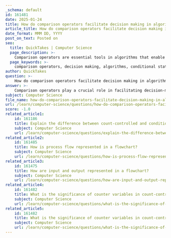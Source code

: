 ```yaml
---
_schema: default
id: 161481
date: 2025-01-24
title: How do comparison operators facilitate decision making in algorithms?
article_title: How do comparison operators facilitate decision making in algorithms?
date_format: MMM DD, YYYY
post_on_text: Posted on
seo:
  title: QuickTakes | Computer Science
  page_description: >-
    Comparison operators are essential tools in algorithms that enable decision-making by allowing the comparison of values, resulting in boolean evaluations that control the flow of the program.
  page_keywords: >-
    comparison operators, decision making, algorithms, conditional statements, flow control, logical operators, performance considerations, boolean results, program flow, data evaluation
author: QuickTakes
question: >-
    How do comparison operators facilitate decision making in algorithms?
answer: >-
    Comparison operators play a crucial role in facilitating decision-making within algorithms by allowing the evaluation of conditions and determining the flow of control based on the results of these evaluations. Here’s how they contribute to decision-making:\n\n### 1. Definition and Functionality\nComparison operators are used to compare two values and return a boolean result (true or false). Common comparison operators include:\n- **Equal**: `X == Y`\n- **Not Equal**: `X != Y`\n- **Greater Than**: `X > Y`\n- **Less Than**: `X < Y`\n- **Greater Than or Equal**: `X >= Y`\n- **Less Than or Equal**: `X <= Y`\n\nThese operators allow algorithms to assess relationships between variables, which is essential for making decisions.\n\n### 2. Decision-Making Process\nIn algorithms, decision-making is often implemented using conditional statements (like `if`, `else if`, and `else`). The flow of the algorithm can change based on the outcome of a comparison. For example:\n\n```python\nif (X > Y):\n    print("X is greater than Y")\nelse:\n    print("X is not greater than Y")\n```\n\nIn this example, the comparison operator `>` determines which block of code will execute based on the relationship between `X` and `Y`.\n\n### 3. Flowchart Representation\nIn flowcharts, decision-making is represented using diamond-shaped symbols. Each decision point evaluates a condition using comparison operators, leading to different branches of the algorithm based on whether the condition is true or false. For instance, a flowchart for determining the largest of three numbers would involve multiple comparisons, guiding the flow based on the results.\n\n### 4. Combining Conditions\nComparison operators can be combined with logical operators (AND, OR, NOT) to create more complex decision-making scenarios. For example, you can check multiple conditions simultaneously:\n\n```python\nif (X > Y and X > Z):\n    print("X is the largest")\n```\n\nThis allows for more nuanced decision-making, enabling algorithms to handle complex logic effectively.\n\n### 5. Performance Considerations\nWhen using multiple comparison operators in decision-making, especially in large codebases or data-intensive applications, performance can be impacted. Efficiently structuring conditions and minimizing unnecessary comparisons can enhance performance.\n\n### Conclusion\nIn summary, comparison operators are fundamental to decision-making in algorithms. They enable the evaluation of conditions, guide the flow of control, and allow for the creation of complex logical structures. By leveraging these operators, programmers can build algorithms that respond dynamically to varying inputs and conditions.
subject: Computer Science
file_name: how-do-comparison-operators-facilitate-decision-making-in-algorithms.md
url: /learn/computer-science/questions/how-do-comparison-operators-facilitate-decision-making-in-algorithms
score: -1.0
related_article1:
    id: 161186
    title: Explain the difference between count-controlled and condition-controlled loops.
    subject: Computer Science
    url: /learn/computer-science/questions/explain-the-difference-between-countcontrolled-and-conditioncontrolled-loops
related_article2:
    id: 161485
    title: How is process flow represented in a flowchart?
    subject: Computer Science
    url: /learn/computer-science/questions/how-is-process-flow-represented-in-a-flowchart
related_article3:
    id: 161475
    title: How are input and output represented in a flowchart?
    subject: Computer Science
    url: /learn/computer-science/questions/how-are-input-and-output-represented-in-a-flowchart
related_article4:
    id: 161482
    title: What is the significance of counter variables in count-controlled loops?
    subject: Computer Science
    url: /learn/computer-science/questions/what-is-the-significance-of-counter-variables-in-countcontrolled-loops
related_article5:
    id: 161482
    title: What is the significance of counter variables in count-controlled loops?
    subject: Computer Science
    url: /learn/computer-science/questions/what-is-the-significance-of-counter-variables-in-countcontrolled-loops
---
```


&nbsp;
